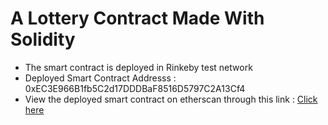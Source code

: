 # A Lottery Contract Made With Solidity

- The smart contract is deployed in Rinkeby test network
- Deployed Smart Contract Addresss : 0xEC3E966B1fb5C2d17DDDBaF8516D5797C2A13Cf4
- View the deployed smart contract on etherscan through this link : [Click here](https://rinkeby.etherscan.io/address/0xEC3E966B1fb5C2d17DDDBaF8516D5797C2A13Cf4)
